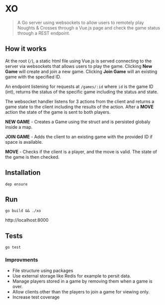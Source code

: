 # XO

> A Go server using websockets to allow users to remotely play Noughts & Crosses through a Vue.js page and check the game status through a REST endpoint.

## How it works

At the root (`/`), a static html file using Vue.js is served connecting to the server via websockets that allows users to play the game. Clicking **New Game** will create and join a new game. Clicking **Join Game** will an existing game with the specified ID.

An endpoint listening for requests at `/games/:id` where `id` is the game ID (int), returns the status of the specific game including the status and state.

The websocket handler listens for 3 actions from the client and returns a game state to the client including the results of the action. After a **MOVE** action the state of the game is sent to both players.

**NEW GAME** - Creates a Game using the struct and is persisted globaly inside a map.

**JOIN GAME** - Adds the client to an existing game with the provided ID if space is available.

**MOVE** - Checks if the client is a player, and the move is valid. The state of the game is then checked.

## Installation

```
dep ensure
```

## Run

```
go build && ./xo
```
http://localhost:8000

## Tests

```
go test
```

### Improvments

- File structure using packages
- Use external storage like Redis for example to persit data.
- Manage players stored in a game by removing them when a game is over.
- Allow clients other than the players to join a game for viewing only.
- Increase test coverage
